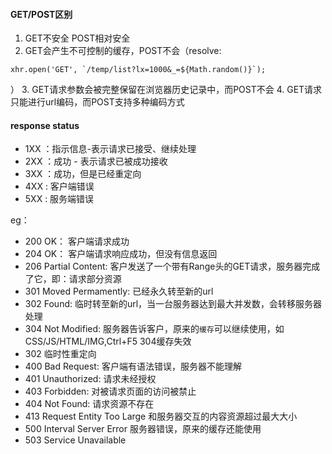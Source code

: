 #### GET/POST区别

1. GET不安全 POST相对安全
2. GET会产生不可控制的缓存，POST不会（resolve:
```
xhr.open('GET', `/temp/list?lx=1000&_=${Math.random()}`);
```
）
3. GET请求参数会被完整保留在浏览器历史记录中，而POST不会
4. GET请求只能进行url编码，而POST支持多种编码方式


#### response status

- 1XX ：指示信息-表示请求已接受、继续处理
- 2XX ：成功 - 表示请求已被成功接收
- 3XX ：成功，但是已经重定向
- 4XX : 客户端错误
- 5XX : 服务端错误

eg：
- 200 OK： 客户端请求成功
- 204 OK： 客户端请求响应成功，但没有信息返回
- 206 Partial Content: 客户发送了一个带有Range头的GET请求，服务器完成了它，即：请求部分资源
- 301 Moved Permamently: 已经永久转至新的url
- 302 Found: 临时转至新的url，当一台服务器达到最大并发数，会转移服务器处理
- 304 Not Modified: 服务器告诉客户，原来的`缓存`可以继续使用，如CSS/JS/HTML/IMG,Ctrl+F5 304缓存失效
- 302 临时性重定向
- 400 Bad Request: 客户端有语法错误，服务器不能理解
- 401 Unauthorized: 请求未经授权
- 403 Forbidden: 对被请求页面的访问被禁止
- 404 Not Found: 请求资源不存在
- 413 Request Entity Too Large 和服务器交互的内容资源超过最大大小
- 500 Interval Server Error 服务器错误，原来的缓存还能使用
- 503 Service Unavailable
